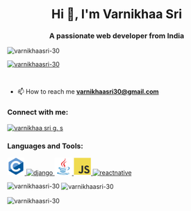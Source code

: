 <h1 align="center">Hi 👋, I'm Varnikhaa Sri</h1>
<h3 align="center">A passionate web developer from India</h3>

<p align="left"> <img src="https://komarev.com/ghpvc/?username=varnikhaasri-30&label=Profile%20views&color=0e75b6&style=flat" alt="varnikhaasri-30" /> </p>

<p align="left"> <a href="https://github.com/ryo-ma/github-profile-trophy"><img src="https://github-profile-trophy.vercel.app/?username=varnikhaasri-30" alt="varnikhaasri-30" /></a> </p>

<p align="left"> <a href="https://twitter.com/" target="blank"><img src="https://img.shields.io/twitter/follow/?logo=twitter&style=for-the-badge" alt="" /></a> </p>

- 📫 How to reach me **varnikhaasri30@gmail.com**

<h3 align="left">Connect with me:</h3>
<p align="left">
<a href="https://linkedin.com/in/varnikhaa sri g. s" target="blank"><img align="center" src="https://raw.githubusercontent.com/rahuldkjain/github-profile-readme-generator/master/src/images/icons/Social/linked-in-alt.svg" alt="varnikhaa sri g. s" height="30" width="40" /></a>
</p>

<h3 align="left">Languages and Tools:</h3>
<p align="left"> <a href="https://www.cprogramming.com/" target="_blank" rel="noreferrer"> <img src="https://raw.githubusercontent.com/devicons/devicon/master/icons/c/c-original.svg" alt="c" width="40" height="40"/> </a> <a href="https://www.djangoproject.com/" target="_blank" rel="noreferrer"> <img src="https://cdn.worldvectorlogo.com/logos/django.svg" alt="django" width="40" height="40"/> </a> <a href="https://www.java.com" target="_blank" rel="noreferrer"> <img src="https://raw.githubusercontent.com/devicons/devicon/master/icons/java/java-original.svg" alt="java" width="40" height="40"/> </a> <a href="https://developer.mozilla.org/en-US/docs/Web/JavaScript" target="_blank" rel="noreferrer"> <img src="https://raw.githubusercontent.com/devicons/devicon/master/icons/javascript/javascript-original.svg" alt="javascript" width="40" height="40"/> </a> <a href="https://reactnative.dev/" target="_blank" rel="noreferrer"> <img src="https://reactnative.dev/img/header_logo.svg" alt="reactnative" width="40" height="40"/> </a> </p>

<p><img align="left" src="https://github-readme-stats.vercel.app/api/top-langs?username=varnikhaasri-30&show_icons=true&locale=en&layout=compact" alt="varnikhaasri-30" /></p>

<p>&nbsp;<img align="center" src="https://github-readme-stats.vercel.app/api?username=varnikhaasri-30&show_icons=true&locale=en" alt="varnikhaasri-30" /></p>

<p><img align="center" src="https://github-readme-streak-stats.herokuapp.com/?user=varnikhaasri-30&" alt="varnikhaasri-30" /></p>

